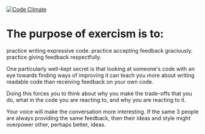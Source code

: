 [![Code Climate](https://codeclimate.com/github/bayendor/exercism/badges/gpa.svg)](https://codeclimate.com/github/bayendor/exercism)

The purpose of exercism is to:
==============================

practice writing expressive code.
practice accepting feedback graciously.
practice giving feedback respectfully.

One particularly well-kept secret is that looking at someone's code with an eye towards finding 
ways of improving it can teach you more about writing readable code than receiving feedback on your own code.

Doing this forces you to think about why you make the trade-offs that you do, what in the code you are 
reacting to, and why you are reacting to it.

Your voice will make the conversation more interesting. If the same 3 people are always providing the same
feedback, then their ideas and style might overpower other, perhaps better, ideas.
